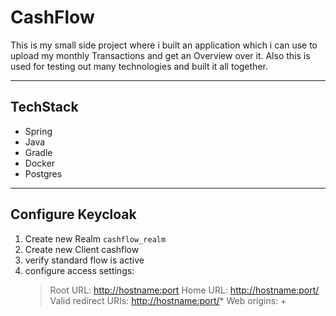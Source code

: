 # CashFlow

This is my small side project where i built an application which i can use to upload my monthly Transactions and get an Overview over it.
Also this is used for testing out many technologies and built it all together.

---

## TechStack

- Spring
- Java
- Gradle
- Docker
- Postgres

---

## Configure Keycloak

1. Create new Realm `cashflow_realm`
2. Create new Client cashflow
3. verify standard flow is active
4. configure access settings:
   > Root URL: <http://hostname:port>
   > Home URL: <http://hostname:port/>
   > Valid redirect URIs: <http://hostname:port/>\*
   > Web origins: +
